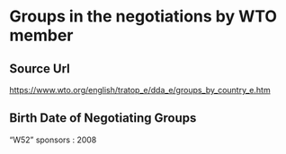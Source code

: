# Groups in the negotiations by WTO member
## Source Url
https://www.wto.org/english/tratop_e/dda_e/groups_by_country_e.htm

## Birth Date of Negotiating Groups
“W52” sponsors : 2008
